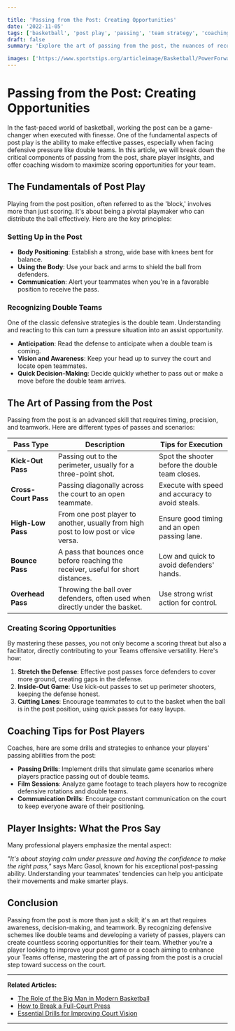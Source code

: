 ```yaml
---

title: 'Passing from the Post: Creating Opportunities'
date: '2022-11-05'
tags: ['basketball', 'post play', 'passing', 'team strategy', 'coaching tips', 'double teams', 'offensive plays']
draft: false
summary: 'Explore the art of passing from the post, the nuances of recognizing double teams, and the skills to find open teammates to create scoring opportunities.'

images: ['https://www.sportstips.org/articleimage/Basketball/PowerForward/passing_from_the_post_creating_opportunities.webp']
---
```


# Passing from the Post: Creating Opportunities

In the fast-paced world of basketball, working the post can be a game-changer when executed with finesse. One of the fundamental aspects of post play is the ability to make effective passes, especially when facing defensive pressure like double teams. In this article, we will break down the critical components of passing from the post, share player insights, and offer coaching wisdom to maximize scoring opportunities for your team.

## The Fundamentals of Post Play

Playing from the post position, often referred to as the 'block,' involves more than just scoring. It's about being a pivotal playmaker who can distribute the ball effectively. Here are the key principles:

### Setting Up in the Post

- **Body Positioning**: Establish a strong, wide base with knees bent for balance.
- **Using the Body**: Use your back and arms to shield the ball from defenders.
- **Communication**: Alert your teammates when you're in a favorable position to receive the pass.

### Recognizing Double Teams

One of the classic defensive strategies is the double team. Understanding and reacting to this can turn a pressure situation into an assist opportunity.

- **Anticipation**: Read the defense to anticipate when a double team is coming.
- **Vision and Awareness**: Keep your head up to survey the court and locate open teammates.
- **Quick Decision-Making**: Decide quickly whether to pass out or make a move before the double team arrives.

## The Art of Passing from the Post

Passing from the post is an advanced skill that requires timing, precision, and teamwork. Here are different types of passes and scenarios:

| Pass Type              | Description                                                                                        | Tips for Execution                               |
|------------------------|----------------------------------------------------------------------------------------------------|--------------------------------------------------|
| **Kick-Out Pass**      | Passing out to the perimeter, usually for a three-point shot.                                       | Spot the shooter before the double team closes.  |
| **Cross-Court Pass**   | Passing diagonally across the court to an open teammate.                                           | Execute with speed and accuracy to avoid steals. |
| **High-Low Pass**      | From one post player to another, usually from high post to low post or vice versa.                  | Ensure good timing and an open passing lane.     |
| **Bounce Pass**        | A pass that bounces once before reaching the receiver, useful for short distances.                  | Low and quick to avoid defenders' hands.         |
| **Overhead Pass**      | Throwing the ball over defenders, often used when directly under the basket.                        | Use strong wrist action for control.             |

### Creating Scoring Opportunities

By mastering these passes, you not only become a scoring threat but also a facilitator, directly contributing to your Teams offensive versatility. Here's how:

1. **Stretch the Defense**: Effective post passes force defenders to cover more ground, creating gaps in the defense.
2. **Inside-Out Game**: Use kick-out passes to set up perimeter shooters, keeping the defense honest.
3. **Cutting Lanes**: Encourage teammates to cut to the basket when the ball is in the post position, using quick passes for easy layups.

## Coaching Tips for Post Players

Coaches, here are some drills and strategies to enhance your players' passing abilities from the post:

- **Passing Drills**: Implement drills that simulate game scenarios where players practice passing out of double teams.
- **Film Sessions**: Analyze game footage to teach players how to recognize defensive rotations and double teams.
- **Communication Drills**: Encourage constant communication on the court to keep everyone aware of their positioning.

## Player Insights: What the Pros Say

Many professional players emphasize the mental aspect:

*"It's about staying calm under pressure and having the confidence to make the right pass,"* says Marc Gasol, known for his exceptional post-passing ability. Understanding your teammates' tendencies can help you anticipate their movements and make smarter plays.

## Conclusion

Passing from the post is more than just a skill; it's an art that requires awareness, decision-making, and teamwork. By recognizing defensive schemes like double teams and developing a variety of passes, players can create countless scoring opportunities for their team. Whether you're a player looking to improve your post game or a coach aiming to enhance your Teams offense, mastering the art of passing from the post is a crucial step toward success on the court.

---

**Related Articles:**
- [The Role of the Big Man in Modern Basketball](#)   
- [How to Break a Full-Court Press](#)   
- [Essential Drills for Improving Court Vision](#)   
---

```